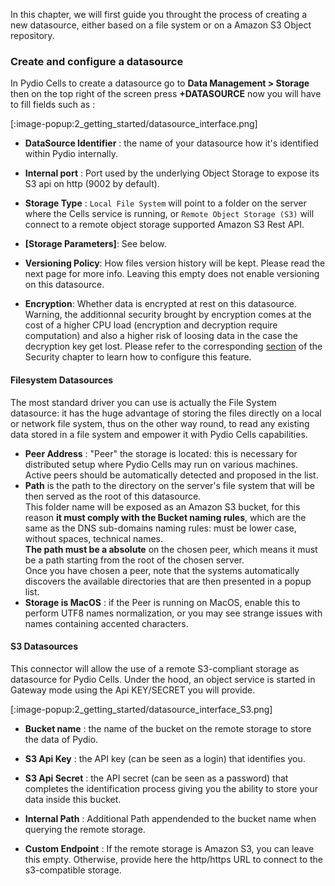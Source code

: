 In this chapter, we will first guide you throught the process of creating a new datasource, either based on a file system or on a Amazon S3 Object repository.

### Create and configure a datasource

In Pydio Cells to create a datasource go to **Data Management > Storage**
then on the top right of the screen press **+DATASOURCE** now you will have to fill fields such as :


[:image-popup:2_getting_started/datasource_interface.png]

* **DataSource Identifier** : the name of your datasource how it's identified within Pydio internally.

* **Internal port** : Port used by the underlying Object Storage to expose its S3 api on http (9002 by default). 

* **Storage Type** : `Local File System` will point to a folder on the server where the Cells service is running, or `Remote Object Storage (S3)` will connect to a remote object storage supported Amazon S3 Rest API.

* **[Storage Parameters]**: See below.

* **Versioning Policy**: How files version history will be kept. Please read the next page for more info. Leaving this empty does not enable versioning on this datasource.

* **Encryption**: Whether data is encrypted at rest on this datasource. Warning, the additionnal security brought by encryption comes at the cost of a higher CPU load (encryption and decryption require computation) and also a higher risk of loosing data in the case the decryption key get lost. Please refer to the corresponding [section](/en/docs/cells/v1/using-encryption) of the Security chapter to learn how to configure this feature.


#### Filesystem Datasources

The most standard driver you can use is actually the File System datasource: it has the huge advantage of storing the files directly on a local or network file system, thus on the other way round, to read any existing data stored in a file system and empower it with Pydio Cells capabilities.

* **Peer Address** : "Peer" the storage is located: this is necessary for distributed setup where Pydio Cells may run on various machines. Active peers should be automatically detected and proposed in the list.
* **Path** is the path to the directory on the server's file system that will be then served as the root of this datasource.  
This folder name will be exposed as an Amazon S3 bucket, for this reason **it must comply with the Bucket naming rules**, which are the same as the DNS sub-domains naming rules: must be lower case, without spaces, technical names.  
**The path must be a absolute** on the chosen peer, which means it must be a path starting from the root of the chosen server.  
Once you have chosen a peer, note that the systems automatically discovers the available directories that are then presented in a popup list.  
* **Storage is MacOS** : if the Peer is running on MacOS, enable this to perform UTF8 names normalization, or you may see strange issues with names containing accented characters.

#### S3 Datasources

This connector will allow the use of a remote S3-compliant storage as datasource for Pydio Cells. Under the hood, an object service is started in Gateway mode using the Api KEY/SECRET you will provide.

[:image-popup:2_getting_started/datasource_interface_S3.png]

* **Bucket name** : the name of the bucket on the remote storage to store the data of Pydio.

* **S3 Api Key** : the API key (can be seen as a login) that identifies you.

* **S3 Api Secret** : the API secret (can be seen as a password) that completes the identification process giving you the ability to store your data inside this bucket.

* **Internal Path** : Additional Path appendended to the bucket name when querying the remote storage.

* **Custom Endpoint** : If the remote storage is Amazon S3, you can leave this empty. Otherwise, provide here the http/https URL to connect to the s3-compatible storage.